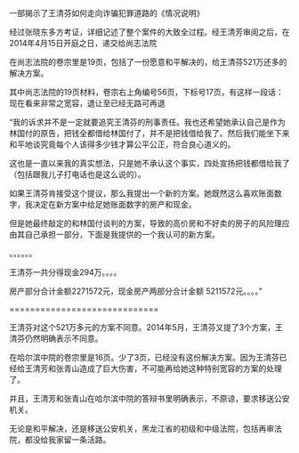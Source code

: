 一部揭示了王清芬如何走向诈骗犯罪道路的《情况说明》

经过张晓东多方考证，详细记述了整个案件的大致全过程。经王清芳审阅之后，在2014年4月15日开庭之日，递交给尚志法院

在尚志法院的卷宗里是19页，包括了一份愿意和平解决的，给王清芬521万还多的解决方案。

其中尚志法院的19页材料，卷宗右上角编号56页，下标号17页，有这样一段话：现在看来非常之宽容，退让至已经无路可再退



“我的诉求并不是一定就要追究王清芬的刑事责任。我也还希望她承认自己是作为林国付的原告，把钱全都借给林国付了，并不是把钱借给我了。然后我们能坐下来和平地谈究竟每个人该得多少钱才算公平公正，符合良心道义的。

这也是一直以来我的真实想法，只是她不承认这个事实，四处宣扬把钱都借给我了（包括跟我儿子打电话也是这么说的）。

如果王清芬肯接受这个提议，那么我提出一个新的方案。她既然这么喜欢账面数字，我决定在新方案中给足她账面数字的房产和现金。

但是她最终敲定的和林国付谈判的方案，导致的高价房和不好卖的房子的风险理应由其自己承担一部分，下面是我提供的一个我认可的新方案。

。。。。。。

王清芬一共分得现金294万。。。。

房产部分合计金额2271572元，现金房产两部分合计金额 5211572元。。。。”

=============================

王清芬对这个521万多元的方案不同意。2014年5月，王清芬又提了3个方案，王清芬仍然明确表示不同意。

在哈尔滨中院的卷宗里是16页。少了3页，已经没有这份解决方案。因为王清芬已经给王清芳和张青山造成了巨大伤害，不可能再给她这种特别宽容的方案的处理了。

并且，王清芳和张青山在哈尔滨中院的答辩书里明确表示，不原谅，要求移送公安机关。

无论是和平解决，还是移送公安机关，黑龙江省的初级和中级法院，包括再审法院，都没给我家留一条活路。

